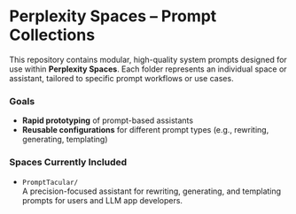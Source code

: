 # Perplexity Spaces – Prompt Collections

This repository contains modular, high-quality system prompts designed for use within **Perplexity Spaces**. Each folder represents an individual space or assistant, tailored to specific prompt workflows or use cases.

### Goals

- **Rapid prototyping** of prompt-based assistants
- **Reusable configurations** for different prompt types (e.g., rewriting, generating, templating)

### Spaces Currently Included

- `PromptTacular/`  
  A precision-focused assistant for rewriting, generating, and templating prompts for users and LLM app developers.
